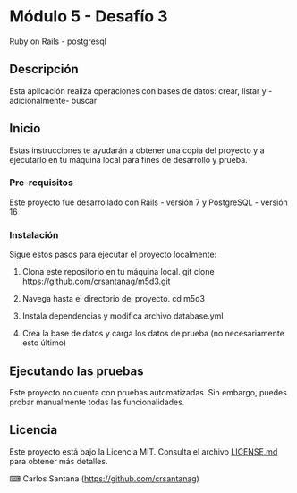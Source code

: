 # Módulo 5 - Desafío 3

Ruby on Rails - postgresql

## Descripción

Esta aplicación realiza operaciones con bases de datos: crear, listar y -adicionalmente- buscar


## Inicio

Estas instrucciones te ayudarán a obtener una copia del proyecto y a ejecutarlo en tu máquina local para fines de desarrollo y prueba.

### Pre-requisitos

Este proyecto fue desarrollado con Rails - versión 7 y PostgreSQL - versión 16 

### Instalación

Sigue estos pasos para ejecutar el proyecto localmente:

1. Clona este repositorio en tu máquina local.
git clone https://github.com/crsantanag/m5d3.git

2. Navega hasta el directorio del proyecto.
cd m5d3

3. Instala dependencias y modifica archivo database.yml
   
4. Crea la base de datos y carga los datos de prueba (no necesariamente esto último)

## Ejecutando las pruebas

Este proyecto no cuenta con pruebas automatizadas. Sin embargo, puedes probar manualmente todas las funcionalidades.

## Licencia

Este proyecto está bajo la Licencia MIT. Consulta el archivo [LICENSE.md](LICENSE.md) para obtener más detalles.

⌨ ️Carlos Santana (https://github.com/crsantanag)
